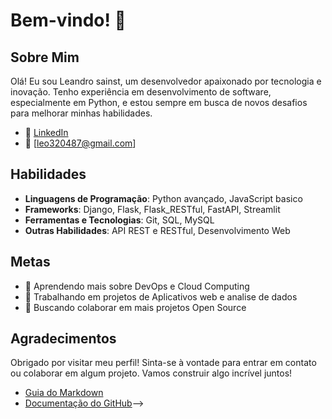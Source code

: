 
<!-- Título do seu perfil -->
# Bem-vindo! 👋

<!-- Seção sobre você -->
## Sobre Mim

<!-- Adicione uma breve descrição sobre quem você é, seu background e interesses -->
Olá! Eu sou Leandro sainst, um desenvolvedor apaixonado por tecnologia e inovação. Tenho experiência em desenvolvimento de software, especialmente em Python, e estou sempre em busca de novos desafios para melhorar minhas habilidades.

<!-- Links para redes sociais e contatos -->
- 💼 [LinkedIn](https://www.linkedin.com/in/leandro-soares-46610b25b?utm_source=share&utm_campaign=share_via&utm_content=profile&utm_medium=android_app)
- 📧 [leo320487@gmail.com]


<!-- Seção de habilidades -->
## Habilidades

<!-- Liste suas principais habilidades e tecnologias que você domina -->
- **Linguagens de Programação**: Python avançado, JavaScript basico
- **Frameworks**: Django, Flask, Flask_RESTful, FastAPI, Streamlit
- **Ferramentas e Tecnologias**: Git, SQL, MySQL
- **Outras Habilidades**: API REST e RESTful, Desenvolvimento Web

<!-- Seção de projetos
## Projetos -->

<!-- Destaque alguns projetos importantes que você trabalhou, incluindo links para os repositórios 
### [Projeto 1](https://github.com/seu-usuario/projeto1)
- Descrição breve do projeto
- Tecnologias usadas: Python, Flask, PostgreSQL

### [Projeto 2](https://github.com/seu-usuario/projeto2)
- Descrição breve do projeto
- Tecnologias usadas: JavaScript, React, Node.js

### [Projeto 3](https://github.com/seu-usuario/projeto3)
- Descrição breve do projeto
- Tecnologias usadas: Python, TensorFlow, OpenCV -->

<!-- Seção de contribuições 
## Contribuições -->

<!-- Mostre como você tem contribuído para a comunidade de código aberto
- Contribuidor ativo para o [Projeto Open Source](https://github.com/projeto-open-source)
- Autor de diversos tutoriais e artigos técnicos no [Medium](https://medium.com/@seu-usuario) -->

<!-- Seção de estatísticas do GitHub 
## Estatísticas do GitHub-->

<!-- Widgets para mostrar suas estatísticas do GitHub 
![Estatísticas do GitHub de Seu Nome](https://github-readme-stats.vercel.app/api?username=seu-usuario&show_icons=true&theme=radical)
![Linguagens mais usadas](https://github-readme-stats.vercel.app/api/top-langs/?username=seu-usuario&layout=compact&theme=radical)-->

<!-- Seção de metas -->
## Metas

<!-- Liste algumas de suas metas e objetivos futuros como desenvolvedor -->
- 🌱 Aprendendo mais sobre DevOps e Cloud Computing
- 🔭 Trabalhando em projetos de Aplicativos web e analise de dados
- 🤝 Buscando colaborar em mais projetos Open Source

<!-- Seção de agradecimentos -->
## Agradecimentos

<!-- Agradeça a todos que contribuíram para seu crescimento e desenvolvimento -->
Obrigado por visitar meu perfil! Sinta-se à vontade para entrar em contato ou colaborar em algum projeto. Vamos construir algo incrível juntos!

<!-- Links úteis 
## Links Úteis

<!-- Adicione links para tutoriais, artigos, ou qualquer outro recurso que você ache relevante -->
- [Guia do Markdown](https://www.markdownguide.org/)
- [Documentação do GitHub](https://docs.github.com/)-->

<!-- Fim do README.md -->
